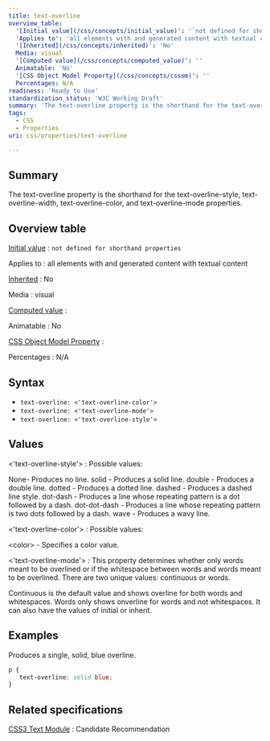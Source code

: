 ```yaml
---
title: text-overline
overview_table:
  '[Initial value](/css/concepts/initial_value)': '`not defined for shorthand properties`'
  'Applies to': 'all elements with and generated content with textual content'
  '[Inherited](/css/concepts/inherited)': 'No'
  Media: visual
  '[Computed value](/css/concepts/computed_value)': ''
  Animatable: 'No'
  '[CSS Object Model Property](/css/concepts/cssom)': ''
  Percentages: N/A
readiness: 'Ready to Use'
standardization_status: 'W3C Working Draft'
summary: 'The text-overline property is the shorthand for the text-overline-style, text-overline-width, text-overline-color, and text-overline-mode properties.'
tags:
  - CSS
  - Properties
uri: css/properties/text-overline

---
```

## Summary

The text-overline property is the shorthand for the text-overline-style, text-overline-width, text-overline-color, and text-overline-mode properties.

## Overview table

[Initial value](/css/concepts/initial_value)
:   `not defined for shorthand properties`

Applies to
:   all elements with and generated content with textual content

[Inherited](/css/concepts/inherited)
:   No

Media
:   visual

[Computed value](/css/concepts/computed_value)
:

Animatable
:   No

[CSS Object Model Property](/css/concepts/cssom)
:

Percentages
:   N/A

## Syntax

-   `text-overline: <'text-overline-color'>`
-   `text-overline: <'text-overline-mode'>`
-   `text-overline: <'text-overline-style'>`

## Values

\<'text-overline-style'\>
:   Possible values:

None- Produces no line. solid - Produces a solid line. double - Produces a double line. dotted - Produces a dotted line. dashed - Produces a dashed line style. dot-dash - Produces a line whose repeating pattern is a dot followed by a dash. dot-dot-dash - Produces a line whose repeating pattern is two dots followed by a dash. wave - Produces a wavy line.

\<'text-overline-color'\>
:   Possible values:

\<color\> - Specifies a color value.

\<'text-overline-mode'\>
:   This property determines whether only words meant to be overlined or if the whitespace between words and words meant to be overlined. There are two unique values: continuous or words.

Continuous is the default value and shows overline for both words and whitespaces. Words only shows onverline for words and not whitespaces. It can also have the values of initial or inherit.

## Examples

Produces a single, solid, blue overline.

``` css
p {
   text-overline: solid blue;
}
```

## Related specifications

[CSS3 Text Module](http://www.w3.org/TR/2003/CR-css3-text-20030514/)
:   Candidate Recommendation
